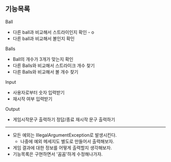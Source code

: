 ## 기능목록

Ball
- 다른 ball과 비교해서 스트라이인지 확인 - o
- 다른 ball과 비교해서 볼인지 확인

Balls
- Ball의 개수가 3개가 맞는지 확인
- 다른 Balls와 비교해서 스트라이크 개수 찾기
- 다른 Balls와 비교해서 볼 개수 찾기


Input
- 사용자로부터 숫자 입력받기
- 재시작 여부 입력받기

Output
- 게임시작문구 출력하기 정답/종료 재시작 문구 출력하기

---
- 모든 예외는 IllegalArgumentException로 발생시킨다. 
  - 나중에 예외 메세지도 별도로 만들어서 출력해보자.
- 게임 결과에 대한 정보를 어떻게 출력할지 생각해보자.
- 기능목록은 구현하면서 '꼼꼼'하게 수정해나가자.